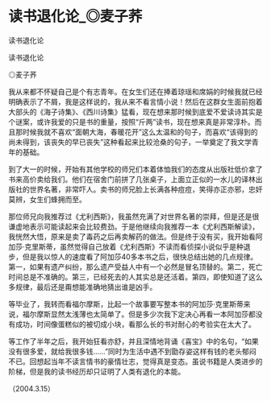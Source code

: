 # 读书退化论_◎麦子荞

读书退化论

读书退化论

◎麦子荞

我从来都不怀疑自己是个有志青年。在女生们还在捧着琼瑶和席娟的时候我就已经明确表示了不屑，我是这样说的，我从来不看言情小说！然后在这群女生面前抱着大部头的《海子诗集》、《西川诗集》猛看，现在想来那时候到底爱不爱读诗其实是个谜案，或许我爱的只是书的重量，按照“斤两”读书，现在想来真是非常淳朴。而且那时候我就不喜欢“面朝大海，春暖花开”这么太温和的句子，而喜欢“该得到的尚未得到，该丧失的早已丧失”这种看起来比较沧桑的句子，一举奠定了我文学青年的基础。

到了大一的时候，开始有其他学校的师兄们本着体恤我们的态度从出版社低价拿了书来高价卖给我们。他们在宿舍门前拼了几张桌子，上面立正似的一水儿的译林出版社的世界名著，非常吓人。卖书的师兄脸上长满各种痘痘，笑得亦正亦邪，忠奸莫辨，女生们蜂拥而至。

那位师兄向我推荐过《尤利西斯》，我虽然充满了对世界名著的崇拜，但是还是很谦虚地表示可能读起来会比较费劲。于是他继续向我推荐一本《尤利西斯解读》，我恍然大悟，原来是卖了毒药之后再卖解药的做法。但是终于没有买，我开始看阿加莎·克里斯蒂，虽然觉得自己放着《尤利西斯》不读而看侦探小说似乎是种退步，但是我以惊人的速度看了阿加莎40多本书之后，很快总结出她的几点规律。第一，如果有遗产纠纷，那么遗产受益人中有一个必然是冒名顶替的。第二，死亡时间总是不准确的。第三，已经死去的人其实总是还活着。第四，即使知道了这么多规律，最后还是甭想能准确地猜出谁是凶手。

等毕业了，我转而看福尔摩斯，比起一个故事要写整本书的阿加莎·克里斯蒂来说，福尔摩斯显然太浅薄也太简单了。但是多少次我下定决心再看一本阿加莎都没有成功，时间像蛋糕似的被切成小块，看那么长的书对耐心的考验实在太大了。

等工作了半年之后，我开始狂看亦舒，并且深情地背诵《喜宝》中的名句，“如果没有很多爱，就给我很多钱……”同时为生活中遇不到勖存姿这样有钱的老头郁闷不已。回想起当年不读言情书的豪情壮志，觉得真是变态。虽说书籍是人类进步的阶梯，但是我的读书经历却只证明了人类有退化的本能。

（2004.3.15）